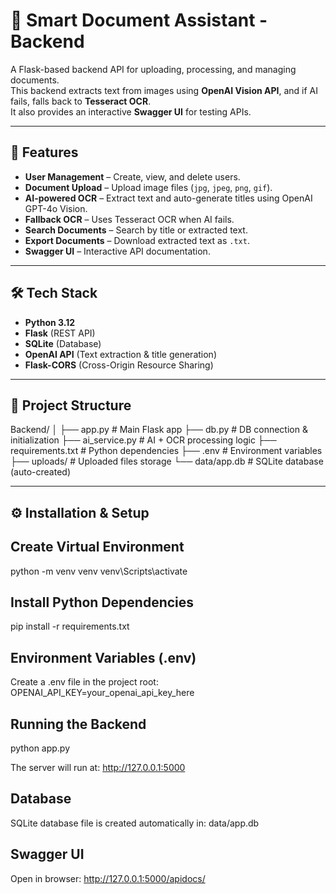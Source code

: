 # 📄 Smart Document Assistant - Backend

A Flask-based backend API for uploading, processing, and managing documents.  
This backend extracts text from images using **OpenAI Vision API**, and if AI fails, falls back to **Tesseract OCR**.  
It also provides an interactive **Swagger UI** for testing APIs.

---

## 🚀 Features
- **User Management** – Create, view, and delete users.
- **Document Upload** – Upload image files (`jpg`, `jpeg`, `png`, `gif`).
- **AI-powered OCR** – Extract text and auto-generate titles using OpenAI GPT-4o Vision.
- **Fallback OCR** – Uses Tesseract OCR when AI fails.
- **Search Documents** – Search by title or extracted text.
- **Export Documents** – Download extracted text as `.txt`.
- **Swagger UI** – Interactive API documentation.

---

## 🛠 Tech Stack
- **Python 3.12**
- **Flask** (REST API)
- **SQLite** (Database)
- **OpenAI API** (Text extraction & title generation)
- **Flask-CORS** (Cross-Origin Resource Sharing)

---

## 📂 Project Structure
Backend/
│
├── app.py # Main Flask app
├── db.py # DB connection & initialization
├── ai_service.py # AI + OCR processing logic
├── requirements.txt # Python dependencies
├── .env # Environment variables
├── uploads/ # Uploaded files storage
└── data/app.db # SQLite database (auto-created)


---

## ⚙️ Installation & Setup

## Create Virtual Environment
python -m venv venv
venv\Scripts\activate  

## Install Python Dependencies
pip install -r requirements.txt

##  Environment Variables (.env)
Create a .env file in the project root:
OPENAI_API_KEY=your_openai_api_key_here

## Running the Backend
python app.py

The server will run at:
http://127.0.0.1:5000

## Database
SQLite database file is created automatically in:
data/app.db

## Swagger UI
Open in browser:
http://127.0.0.1:5000/apidocs/
